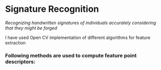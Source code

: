 # Signature Recognition
*Recognizing handwritten signatures of individuals accurately considering that they might be forged*

I have used Open CV implementation of different algorithms for feature extraction

### Following methods are used to compute feature point descriptors:

